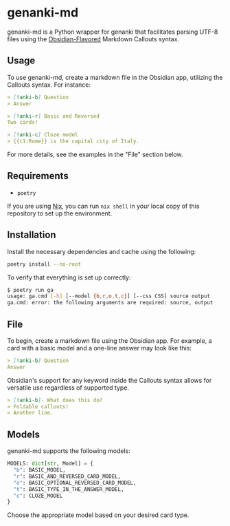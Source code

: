 # genanki-md

genanki-md is a Python wrapper for genanki that facilitates parsing UTF-8 files using the [Obsidian-Flavored](https://help.obsidian.md/Editing+and+formatting/Obsidian+Flavored+Markdown) Markdown Callouts syntax.

## Usage

To use genanki-md, create a markdown file in the Obsidian app, utilizing the Callouts syntax. For instance:

```md
> [!anki-b] Question  
> Answer

> [!anki-r] Basic and Reversed
Two cards!

> [!anki-c] Cloze model
> {{c1:Rome}} is the capital city of Italy.
```

For more details, see the examples in the "File" section below.

## Requirements

- `poetry`

If you are using [Nix](https://en.wikipedia.org/wiki/Nix_(package_manager)), you can run `nix shell` in your local copy of this repository to set up the environment.

## Installation

Install the necessary dependencies and cache using the following:

```bash
poetry install --no-root
```

To verify that everything is set up correctly:

```bash
$ poetry run ga
usage: ga.cmd [-h] [--model {b,r,o,t,c}] [--css CSS] source output
ga.cmd: error: the following arguments are required: source, output
```

## File

To begin, create a markdown file using the Obsidian app. For example, a card with a basic model and a one-line answer may look like this:

```md
> [!anki-b] Question  
Answer
```

Obsidian's support for any keyword inside the Callouts syntax allows for versatile use regardless of supported type.

```md
> [!anki-b]- What does this do?
> Foldable callouts!  
> Another line.
```

## Models

genanki-md supports the following models:

```py
MODELS: dict[str, Model] = {
  "b": BASIC_MODEL,
  "r": BASIC_AND_REVERSED_CARD_MODEL,
  "o": BASIC_OPTIONAL_REVERSED_CARD_MODEL,
  "t": BASIC_TYPE_IN_THE_ANSWER_MODEL,
  "c": CLOZE_MODEL
}
```

Choose the appropriate model based on your desired card type.

